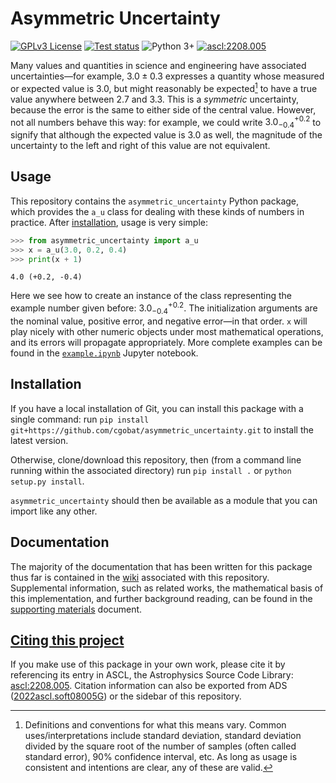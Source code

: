 # Asymmetric Uncertainty

[![GPLv3 License](https://img.shields.io/github/license/cgobat/asymmetric_uncertainty)](https://opensource.org/licenses/GPL-3.0) [![Test status](https://github.com/cgobat/asymmetric_uncertainty/actions/workflows/main.yml/badge.svg)](https://github.com/cgobat/asymmetric_uncertainty/actions) ![Python 3+](https://img.shields.io/badge/made%20with-Python%203-blue) [![ascl:2208.005](https://img.shields.io/badge/ascl-2208.005-blue.svg?colorB=262255)](https://ascl.net/2208.005)

Many values and quantities in science and engineering have associated uncertainties&mdash;for example, $3.0\pm0.3$ expresses a quantity whose measured or expected value is 3.0, but might reasonably be expected[^1] to have a true value anywhere between 2.7 and 3.3. This is a *symmetric* uncertainty, because the error is the same to either side of the central value. However, not all numbers behave this way: for example, we could write $3.0_{-0.4}^{+0.2}$ to signify that although the expected value is 3.0 as well, the magnitude of the uncertainty to the left and right of this value are not equivalent.

## Usage

This repository contains the `asymmetric_uncertainty` Python package, which provides the `a_u` class for dealing with these kinds of numbers in practice. After [installation](#installation), usage is very simple:

```python
>>> from asymmetric_uncertainty import a_u
>>> x = a_u(3.0, 0.2, 0.4)
>>> print(x + 1)
```
```
4.0 (+0.2, -0.4)
```

Here we see how to create an instance of the class representing the example number given before: $3.0_{-0.4}^{+0.2}$. The initialization arguments are the nominal value, positive error, and negative error&mdash;in that order. `x` will play nicely with other numeric objects under most mathematical operations, and its errors will propagate appropriately. More complete examples can be found in the [`example.ipynb`](./example.ipynb) Jupyter notebook.

## Installation

If you have a local installation of Git, you can install this package with a single command: run `pip install git+https://github.com/cgobat/asymmetric_uncertainty.git` to install the latest version.

Otherwise, clone/download this repository, then (from a command line running within the associated directory) run `pip install .` or `python setup.py install`.

`asymmetric_uncertainty` should then be available as a module that you can import like any other.

## Documentation

The majority of the documentation that has been written for this package thus far is contained in the [wiki](../../wiki) associated with this repository. Supplemental information, such as related works, the mathematical basis of this implementation, and further background reading, can be found in the [supporting materials](./supporting_matl.md) document.

## [Citing this project](./CITATION.bib)

If you make use of this package in your own work, please cite it by referencing its entry in ASCL, the Astrophysics Source Code Library: [ascl:2208.005](http://ascl.net/2208.005). Citation information can also be exported from ADS ([2022ascl.soft08005G](https://ui.adsabs.harvard.edu/abs/2022ascl.soft08005G/exportcitation)) or the sidebar of this repository.

[^1]: Definitions and conventions for what this means vary. Common uses/interpretations include standard deviation, standard deviation divided by the square root of the number of samples (often called standard error), 90% confidence interval, etc. As long as usage is consistent and intentions are clear, any of these are valid.
